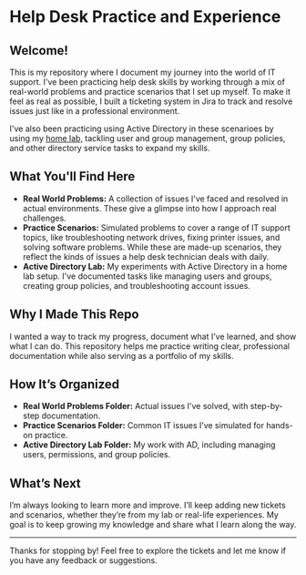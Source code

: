 # Help Desk Practice and Experience

## Welcome!

This is my repository where I document my journey into the world of IT support. I've been practicing help desk skills by working through a mix of real-world problems and practice scenarios that I set up myself. To make it feel as real as possible, I built a ticketing system in Jira to track and resolve issues just like in a professional environment.

I've also been practicing using Active Directory in these scenarioes by using my [home lab,](https://github.com/pauljang3/HomeLab) tackling user and group management, group policies, and other directory service tasks to expand my skills.

## What You'll Find Here

- **Real World Problems:** A collection of issues I've faced and resolved in actual environments. These give a glimpse into how I approach real challenges.
- **Practice Scenarios:** Simulated problems to cover a range of IT support topics, like troubleshooting network drives, fixing printer issues, and solving software problems. While these are made-up scenarios, they reflect the kinds of issues a help desk technician deals with daily.
- **Active Directory Lab:** My experiments with Active Directory in a home lab setup. I've documented tasks like managing users and groups, creating group policies, and troubleshooting account issues.

## Why I Made This Repo

I wanted a way to track my progress, document what I’ve learned, and show what I can do. This repository helps me practice writing clear, professional documentation while also serving as a portfolio of my skills.

## How It’s Organized

- **Real World Problems Folder:** Actual issues I've solved, with step-by-step documentation.
- **Practice Scenarios Folder:** Common IT issues I’ve simulated for hands-on practice.
- **Active Directory Lab Folder:** My work with AD, including managing users, permissions, and group policies.

## What’s Next

I’m always looking to learn more and improve. I’ll keep adding new tickets and scenarios, whether they’re from my lab or real-life experiences. My goal is to keep growing my knowledge and share what I learn along the way.

---

Thanks for stopping by! Feel free to explore the tickets and let me know if you have any feedback or suggestions.

